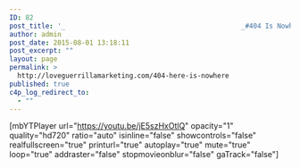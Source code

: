 ```yaml
---
ID: 82
post_title: '_                                            _#404 Is Nowhere_                                         _'
author: admin
post_date: 2015-08-01 13:18:11
post_excerpt: ""
layout: page
permalink: >
  http://loveguerrillamarketing.com/404-here-is-nowhere
published: true
c4p_log_redirect_to:
  - ""
---
```

[mbYTPlayer url="https://youtu.be/jE5szHxOtlQ" opacity="1" quality="hd720" ratio="auto" isinline="false" showcontrols="false" realfullscreen="true" printurl="true" autoplay="true" mute="true" loop="true" addraster="false" stopmovieonblur="false" gaTrack="false"]

&nbsp;

&nbsp;

&nbsp;

&nbsp;

&nbsp;

&nbsp;

&nbsp;

&nbsp;

&nbsp;

&nbsp;

&nbsp;

&nbsp;